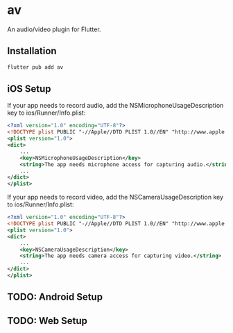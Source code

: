 # av

An audio/video plugin for Flutter.

## Installation

```sh
flutter pub add av
```

## iOS Setup

If your app needs to record audio, add the NSMicrophoneUsageDescription key to ios/Runner/Info.plist:

```xml
<?xml version="1.0" encoding="UTF-8"?>
<!DOCTYPE plist PUBLIC "-//Apple//DTD PLIST 1.0//EN" "http://www.apple.com/DTDs/PropertyList-1.0.dtd">
<plist version="1.0">
<dict>
    ...
	<key>NSMicrophoneUsageDescription</key>
	<string>The app needs microphone access for capturing audio.</string>
    ...
</dict>
</plist>
```

If your app needs to record video, add the NSCameraUsageDescription key to ios/Runner/Info.plist:

```xml
<?xml version="1.0" encoding="UTF-8"?>
<!DOCTYPE plist PUBLIC "-//Apple//DTD PLIST 1.0//EN" "http://www.apple.com/DTDs/PropertyList-1.0.dtd">
<plist version="1.0">
<dict>
    ...
	<key>NSCameraUsageDescription</key>
	<string>The app needs camera access for capturing video.</string>
    ...
</dict>
</plist>
```

## TODO: Android Setup

## TODO: Web Setup
